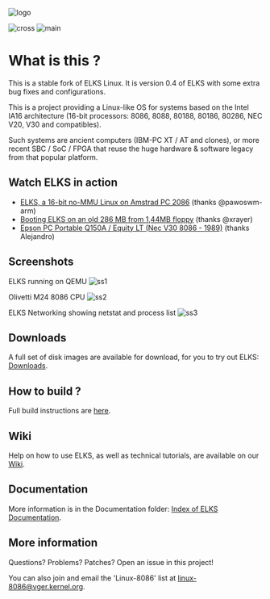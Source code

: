 ![logo](https://github.com/jbruchon/elks/blob/master/Documentation/img/ELKS-Logo.png)


![cross](https://github.com/jbruchon/elks/workflows/cross/badge.svg)
![main](https://github.com/jbruchon/elks/workflows/main/badge.svg)


# What is this ?

This is a stable fork of ELKS Linux. It is version 0.4 of ELKS with some extra bug fixes and configurations.

This is a project providing a Linux-like OS for systems based on the Intel
IA16 architecture (16-bit processors: 8086, 8088, 80188, 80186, 80286,
NEC V20, V30 and compatibles).

Such systems are ancient computers (IBM-PC XT / AT and clones), or more
recent SBC / SoC / FPGA that reuse the huge hardware & software legacy
from that popular platform.

## Watch ELKS in action

- [ELKS, a 16-bit no-MMU Linux on Amstrad PC 2086](https://www.youtube.com/watch?v=eooviN1SdQ8) (thanks @pawoswm-arm)
- [Booting ELKS on an old 286 MB from 1,44MB floppy](https://www.youtube.com/watch?v=6rwlqmdebxk) (thanks @xrayer)
- [Epson PC Portable Q150A / Equity LT (Nec V30 8086 - 1989)](https://youtu.be/ZDffBj6zY-w?t=687) (thanks Alejandro)

## Screenshots

ELKS running on QEMU
![ss1](https://github.com/jbruchon/elks/blob/master/Screenshots/ELKS_0.4.0.png)

Olivetti M24 8086 CPU
![ss2](https://github.com/jbruchon/elks/blob/master/Screenshots/Olivetti_M24_8086_CPU.png)

ELKS Networking showing netstat and process list
![ss3](https://github.com/jbruchon/elks/blob/master/Screenshots/ELKS_Networking.png)

## Downloads

A full set of disk images are available for download, for you to try out ELKS: [Downloads](https://github.com/jbruchon/elks/releases).

## How to build ?

Full build instructions are [here](https://github.com/jbruchon/elks/blob/master/BUILD.md).

## Wiki

Help on how to use ELKS, as well as technical tutorials, are available on our [Wiki](https://github.com/jbruchon/elks/wiki).

## Documentation

More information is in the Documentation folder: [Index of ELKS Documentation](https://htmlpreview.github.io/?https://github.com/jbruchon/elks/blob/master/Documentation/index.html).

## More information

Questions? Problems? Patches? Open an issue in this project!

You can also join and email the 'Linux-8086' list at linux-8086@vger.kernel.org.
